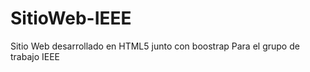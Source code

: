 SitioWeb-IEEE
=============

Sitio Web desarrollado en HTML5 junto con boostrap Para el grupo de trabajo IEEE

